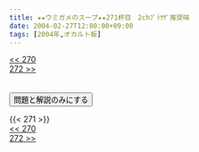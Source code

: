 ```yaml
---
title: ★★ウミガメのスープ★★271杯目　2chﾌﾞﾗｳｻﾞ推奨味
date: 2004-02-27T12:00:00+09:00
tags: [2004年,オカルト板]
---
```

<div class="th_left"><a href="../270"><< 270</a></div>
<div class="th_right"><a href="../272">272 >></a></div>
<br><br>
<script src="../../js/cupsoup.js"></script>
<form>
<input type="button" value="問題と解説のみにする" onClick="toggleCupsoup()">
</form>
{{< 271 >}}
<div class="th_left"><a href="../270"><< 270</a></div>
<div class="th_right"><a href="../272">272 >></a></div>